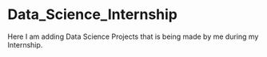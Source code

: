 # Data_Science_Internship
Here I am adding Data Science Projects that is being made by me during my Internship.

